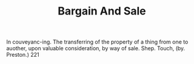 ---
title: Bargain And Sale
letter: B
permalink: "/definitions/bargain-and-sale.html"
body: In couveyanc-ing. The transferring of the property of a thing from one to auother,
  upon valuable consideration, by way of sale. Shep. Touch, (by. Preston.) 221
published_at: '2018-07-07'
layout: post
---